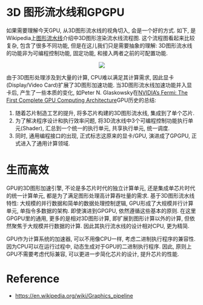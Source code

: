 
# 3D 图形流水线和GPGPU


如果需要理解今天GPU, 从3D图形流水线的视角切入, 会是一个好的方式. 如下, 是Wikipedia上[图形流水线](https://en.wikipedia.org/wiki/Graphics_pipeline)介绍中3D图形渲染流水线流程图. 这个流程图看起来比较复杂, 包含了很多不同功能, 但是在这儿我们只是需要抽象的理解: 3D图形流水线的功能非为可编程控制功能, 固定功能, 和接入两者之前的可配置功能.

<p align="center">
  <img src="https://upload.wikimedia.org/wikipedia/commons/thumb/9/95/3D-Pipeline.svg/1000px-3D-Pipeline.svg.png">
</p>

由于3D图形处理涉及到大量的计算, CPU难以满足其计算需求, 因此显卡(Display/Video Card)扩展了3D图形加速功能. 当3D图形流水线加速功能并入显卡后, 产生了一些本质的变化, 如Peter N. Glaskowsky在[NVIDIA’s Fermi: The First Complete GPU Computing Architecture](https://www.nvidia.com/content/pdf/fermi_white_papers/p.glaskowsky_nvidia%27s_fermi-the_first_complete_gpu_architecture.pdf)GPU历史的总结:
1. 随着芯片制造工艺的提升, 将多芯片构建的3D图形流水线, 集成到了单个芯片.
2. 为了解决程序设计和执行效率问题, 将3D流水线中3个可编程控制功能执行单元(Shader), 汇总到一个统一的执行单元, 共享执行单元, 统一调度.
3. 同时, 通用编程接口的出现, 正式标志这原来的显卡/GPU, 演进成了GPGPU, 正式进入了通用计算领域.

# 生而高效

GPU的3D图形加速引擎, 不论是多芯片时代的独立计算单元, 还是集成单芯片时代的统一计算单元, 都是为了满足图形处理高计算吞吐量的需求. 基于3D图形流水线特性: 大规模的并行数据和简单的数据处理控制逻辑, GPU形成了大规模并行计算单元, 单指令多数据的架构. 即使演进到GPGPU, 依然遵循这些基本的原则. 
在这里GPGPU里的通用, 更多的是相对3D图形计算, 即扩展到图形计算以外的计算, 但依然聚焦于大规模并行数据的计算. 因此其执行流水线的设计相对CPU, 更为精简.

GPU作为计算系统的加速器, 可以不用像CPU一样, 考虑二进制执行程序的兼容性. 因为CPU可以在运行过程中, 动态生成对于GPU的二进制执行程序. 因此, 原则上GPU不需要考虑代际兼容, 可以更进一步简化芯片的设计, 提升芯片的性能.




# Reference
- https://en.wikipedia.org/wiki/Graphics_pipeline

